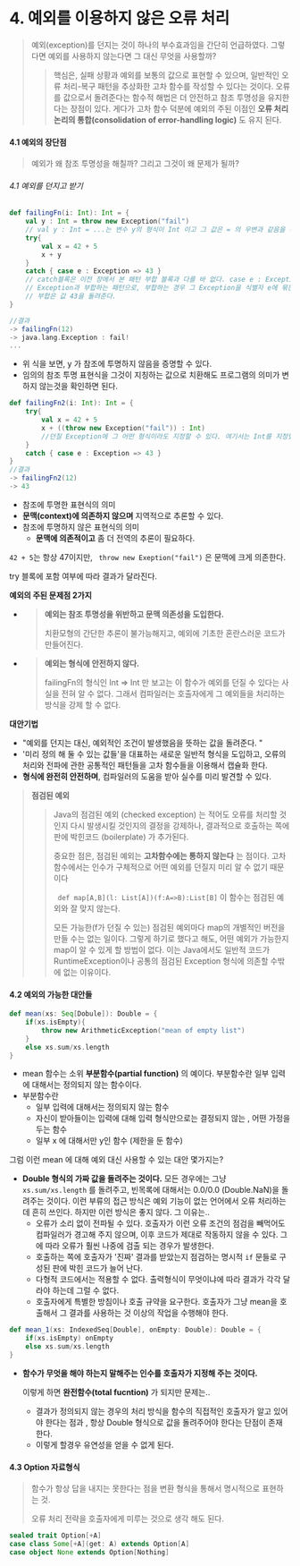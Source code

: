 # 4. 예외를 이용하지 않은 오류 처리 

> 예외(exception)를 던지는 것이 하나의 부수효과임을 간단히 언급하였다. 그렇다면 예외를 사용하지 않는다면 그 대신 무엇을 사용할까?
>
> > 핵심은, 실패 상황과 예외를 보통의 값으로 표현할 수 있으며, 일반적인 오류 처리-복구 패턴을 추상화한 고차 함수를 작성할 수 있다는 것이다. 오류를 값으로서 돌려준다는 함수적 해법은 더 안전하고 참조 투명성을 유지한다는 장점이 있다. 게다가 고차 함수 덕분에 예외의 주된 이점인 **오류 처리 논리의 통합(consolidation of error-handling logic)** 도 유지 된다. 



#### 4.1 예외의 장단점

> 예외가 왜 참조 투명성을 해칠까? 그리고 그것이 왜 문제가 될까?



###### 4.1 예외를 던지고 받기 

```scala
def failingFn(i: Int): Int = {
    val y : Int = throw new Exception("fail")
    // val y : Int = ...는 변수 y의 형식이 Int 이고 그 값은 = 의 우변과 같음을 선언
    try{
        val x = 42 + 5
        x + y
    }
    catch { case e : Exception => 43 }
    // catch블록은 이전 장에서 본 패턴 부합 블록과 다를 바 없다. case e : Exception 은 임의의
    // Exception과 부합하는 패턴으로, 부합하는 경우 그 Exception을 식별자 e에 묶는다. 
  	// 부합은 값 43을 돌려준다.
}

//결과 
-> failingFn(12)
-> java.lang.Exception : fail!
...
```

- 위 식을 보면, y 가 참조에 투명하지 않음을 증명할 수 있다.
- 임의의 참조 투명 표현식을 그것이 지칭하는 값으로 치환해도 프로그램의 의미가 변하지 않는것을 확인하면 된다. 

```scala
def failingFn2(i: Int): Int = {
    try{
        val x = 42 + 5
        x + ((throw new Exception("fail")) : Int)
        //던질 Exception에 그 어떤 형식이라도 지정할 수 있다. 여기서는 Int를 지정했다.
    }
    catch { case e : Exception => 43 }
}
//결과 
-> failingFn2(12)
-> 43
```

-  참조에 투명한 표현식의 의미
  - **문맥(context)에 의존하지 않으며** 지역적으로 추론할 수 있다.
- 참조에 투명하지 않은 표현식의 의미
  - **문맥에 의존적이고** 좀 더 전역의 추론이 필요하다.

```42 + 5```는 항상 47이지만, ``` throw new Exeption("fail")``` 은 문맥에 크게 의존한다. 

try 블록에 포함 여부에 따라 결과가 달라진다.



**예외의 주된 문제점 2가지**  		

- > **예외는 참조 투명성을 위반하고 문맥 의존성을 도입한다.**  
  >
  > 치환모형의 간단한 추론이 불가능해지고, 예외에 기초한 혼란스러운 코드가 만들어진다.  

- > **예외는 형식에 안전하지 않다.**
  >
  > failingFn의 형식인  Int => Int 만 보고는 이 함수가 예외를 던질 수 있다는 사실을 전혀 알 수 없다.  그래서 컴파일러는 호출자에게 그 예외들을 처리하는 방식을 강제 할 수 없다. 



**대안기법**

- "예외를 던지는 대신, 예외적인 조건이 발생했음을 뜻하는 값을 돌려준다. "
- '미리 정의 해 둘 수 있는 값들'을 대표하는 새로운 일반적 형식을 도입하고, 오류의 처리와 전파에 관한 공통적인 패턴들을 고차 함수들을 이용해서 캡슐화 한다. 
- **형식에 완전히 안전하며**, 컴파일러의 도움을 받아 실수를 미리 발견할 수 있다.



> **점검된 예외** 
>
> > Java의 점검된 예외 (checked exception) 는 적어도 오류를 처리할 것인지 다시 발생시킬 것인지의 결정을 강제하나, 결과적으로 호출하는 쪽에 판에 박힌코드 (boilerplate) 가 추가된다. 
> >
> > 중요한 점은, 점검된 예외는 **고차함수에는 통하지 않는다** 는 점이다. 고차 함수에서는 인수가 구체적으로 어떤 예외를 던질지 미리 알 수 없기 때문이다 
> >
> > ``` def map[A,B](l: List[A])(f:A=>B):List[B]```  이 함수는 점검된 예외와 잘 맞지 않는다. 
> >
> > 모든 가능한(f가 던질 수 있는) 점검된 예외마다 map의 개별적인 버전을 만들 수는 없는 일이다.  그렇게 하기로 했다고 해도, 어떤 예외가 가능한지 map이 알 수 있게 할 방법이 없다. 이는 Java에서도 일반적 코드가 RuntimeException이나 공통의 점검된 Exception 형식에 의존할 수밖에 없는 이유이다. 



#### 4.2 예외의 가능한 대안들

```scala
def mean(xs: Seq[Dobule]): Double = {
    if(xs.isEmpty){
        throw new ArithmeticException("mean of empty list")
    }
    else xs.sum/xs.length
}
```

- mean 함수는 소위 **부분함수(partial function)** 의 예이다. 부분함수란  일부 입력에 대해서는 정의되지 않는 함수이다. 
- 부분함수란
  - 일부 입력에 대해서는 정의되지 않는 함수 
  - 자신이 받아들이는 입력에 대해 입력 형식만으로는 결정되지 않는 , 어떤 가정을 두는 함수
  - 일부 x 에 대해서만 y인 함수 (제한을 둔 함수)



그럼 이런 mean 에 대해 예외 대신 사용할 수 있는 대안 몇가지는?

- **Double 형식의 가짜 값을 돌려주는 것이다.** 
  모든 경우에는 그냥 ```xs.sum/xs.length``` 를 돌려주고, 빈목록에 대해서는 0.0/0.0 (Double.NaN)을 돌려주는 것이다.
  이런 부류의 접근 방식은 예외 기능이 없는 언어에서 오류 처리하는데 흔히 쓰인다. 하지만 이런 방식은 좋지 않다. 
  그 이유는..
  - 오류가 소리 없이 전파될 수 있다. 호출자가 이런 오류 조건의 점검을 빼먹어도 컴파일러가 경고해 주지 않으며, 이후 코드가 제대로 작동하지 않을 수 있다. 그에 따라 오류가 훨씬 나중에 검출 되는 경우가 발생한다. 
  - 호출하는 쪽에 호출자가 '진짜' 결과를 받았는지 점검하는 명시적 ```if``` 문들로 구성된 판에 박힌 코드가 늘어 난다. 
  - 다형적 코드에서는 적용할 수 없다. 출력형식이 무엇이냐에 따라 결과가 각각 달라야 하는데 그럴 수 없다.
  - 호출자에게 특별한 방침이나 호출 규약을 요구한다. 호출자가 그냥 mean을 호출해서 그 결과를 사용하는 것 이상의 작업을 수행해야 한다. 

```scala
def mean_1(xs: IndexedSeq[Double], onEmpty: Double): Double = {
    if(xs.isEmpty) onEmpty
    else xs.sum/xs.length
}
```

- **함수가 무엇을 해야 하는지 말해주는 인수를 호출자가 지정해 주는 것이다.**

  이렇게 하면 **완전함수(total fucntion)** 가 되지만 문제는..

  - 결과가 정의되지 않는 경우의 처리 방식을 함수의 직접적인 호출자가 알고 있어야 한다는 점과 , 항상 Double 형식으로 값을 돌려주어야 한다는 단점이 존재 한다. 
  - 이렇게 할경우 유연성을 얻을 수 없게 된다. 



#### 4.3 Option 자료형식

> 함수가 항상 답을 내지는 못한다는 점을 변환 형식을 통해서 명시적으로 표현하는 것. 
>
> 오류 처리 전략을 호출자에게 미루는 것으로 생각 해도 된다. 

```scala	
sealed trait Option[+A]
case class Some[+A](get: A) extends Option[A]
case object None extends Option[Nothing]
```







